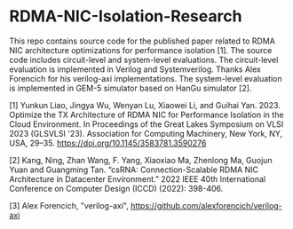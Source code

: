 # RDMA-NIC-Isolation-Research

This repo contains source code for the published paper related to RDMA NIC architecture optimizations for performance isolation [1]. The source code includes circuit-level and system-level evaluations. The circuit-level evaluation is implemented in Verilog and Systemverilog. Thanks Alex Forencich for his verilog-axi implementations. The system-level evaluation is implemented in GEM-5 simulator based on HanGu simulator [2].

[1] Yunkun Liao, Jingya Wu, Wenyan Lu, Xiaowei Li, and Guihai Yan. 2023. Optimize the TX Architecture of RDMA NIC for Performance Isolation in the Cloud Environment. In Proceedings of the Great Lakes Symposium on VLSI 2023 (GLSVLSI '23). Association for Computing Machinery, New York, NY, USA, 29–35. https://doi.org/10.1145/3583781.3590276

[2] Kang, Ning, Zhan Wang, F. Yang, Xiaoxiao Ma, Zhenlong Ma, Guojun Yuan and Guangming Tan. “csRNA: Connection-Scalable RDMA NIC Architecture in Datacenter Environment.” 2022 IEEE 40th International Conference on Computer Design (ICCD) (2022): 398-406.

[3] Alex Forencich, "verilog-axi", https://github.com/alexforencich/verilog-axi 
